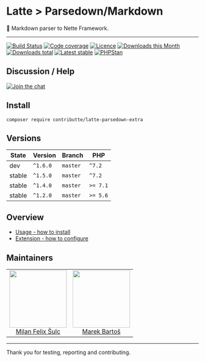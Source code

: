 # Latte > Parsedown/Markdown

:tractor: Markdown parser to Nette Framework.

-----

[![Build Status](https://img.shields.io/travis/contributte/latte-parsedown-extra.svg?style=flat-square)](https://travis-ci.org/contributte/latte-parsedown-extra)
[![Code coverage](https://img.shields.io/coveralls/contributte/latte-parsedown-extra.svg?style=flat-square)](https://coveralls.io/r/contributte/latte-parsedown-extra)
[![Licence](https://img.shields.io/packagist/l/contributte/latte-parsedown-extra.svg?style=flat-square)](https://packagist.org/packages/contributte/latte-parsedown-extra)
[![Downloads this Month](https://img.shields.io/packagist/dm/contributte/latte-parsedown-extra.svg?style=flat-square)](https://packagist.org/packages/contributte/latte-parsedown-extra)
[![Downloads total](https://img.shields.io/packagist/dt/contributte/latte-parsedown-extra.svg?style=flat-square)](https://packagist.org/packages/contributte/latte-parsedown-extra)
[![Latest stable](https://img.shields.io/packagist/v/contributte/latte-parsedown-extra.svg?style=flat-square)](https://packagist.org/packages/contributte/latte-parsedown-extra)
[![PHPStan](https://img.shields.io/badge/PHPStan-enabled-brightgreen.svg?style=flat)](https://github.com/phpstan/phpstan)

## Discussion / Help

[![Join the chat](https://img.shields.io/gitter/room/contributte/contributte.svg?style=flat-square)](http://bit.ly/ctteg)

## Install

```
composer require contributte/latte-parsedown-extra
```

## Versions

| State       | Version  | Branch   | PHP      |
|-------------|----------|----------|----------|
| dev         | `^1.6.0` | `master` | `^7.2`   |
| stable      | `^1.5.0` | `master` | `^7.2`   |
| stable      | `^1.4.0` | `master` | `>= 7.1` |
| stable      | `^1.2.0` | `master` | `>= 5.6` |

## Overview

- [Usage - how to install](https://github.com/contributte/latte-parsedown-extra/blob/master/.docs/README.md#usage)
- [Extension - how to configure](https://github.com/contributte/latte-parsedown-extra/blob/master/.docs/README.md#configuration)

## Maintainers

<table>
  <tbody>
    <tr>
      <td align="center">
        <a href="https://github.com/f3l1x">
            <img width="150" height="150" src="https://avatars2.githubusercontent.com/u/538058?v=3&s=150">
        </a>
        </br>
        <a href="https://github.com/f3l1x">Milan Felix Šulc</a>
      </td>
      <td align="center">
        <a href="https://github.com/mabar">
            <img width="150" height="150" src="https://avatars0.githubusercontent.com/u/20974277?s=150&v=4">
        </a>
        </br>
        <a href="https://github.com/mabar">Marek Bartoš</a>
      </td>
    </tr>
  </tbody>
</table>

---

Thank you for testing, reporting and contributing.
